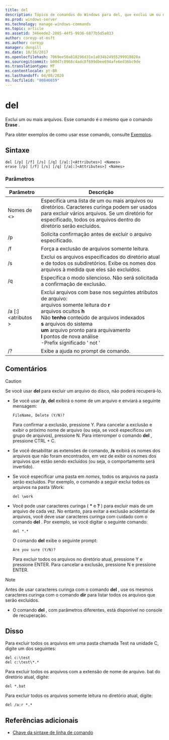 ```yaml
---
title: del
description: Tópico de comandos do Windows para del, que exclui um ou mais arquivos.
ms.prod: windows-server
ms.technology: manage-windows-commands
ms.topic: article
ms.assetid: 346eede2-2085-44f5-9936-6877b5d5a833
author: coreyp-at-msft
ms.author: coreyp
manager: dongill
ms.date: 10/16/2017
ms.openlocfilehash: 7069ee50a810296d31e1a034b24955299918020a
ms.sourcegitcommit: b00d7c8968c4adc8f699dbee694afe6ed36bc9de
ms.translationtype: MT
ms.contentlocale: pt-BR
ms.lasthandoff: 04/08/2020
ms.locfileid: "80846659"
---
```

# <a name="del"></a>del

Exclui um ou mais arquivos. Esse comando é o mesmo que o comando **Erase** .

Para obter exemplos de como usar esse comando, consulte [Exemplos](#BKMK_examples).

## <a name="syntax"></a>Sintaxe

```
del [/p] [/f] [/s] [/q] [/a[:]<Attributes>] <Names>
erase [/p] [/f] [/s] [/q] [/a[:]<Attributes>] <Names>
```

### <a name="parameters"></a>Parâmetros

|Parâmetro|Descrição|
|---------|-----------|
|Nomes de \<>|Especifica uma lista de um ou mais arquivos ou diretórios. Caracteres curinga podem ser usados para excluir vários arquivos. Se um diretório for especificado, todos os arquivos dentro do diretório serão excluídos.|
|/p|Solicita confirmação antes de excluir o arquivo especificado.|
|/f|Força a exclusão de arquivos somente leitura.|
|/s|Exclui os arquivos especificados do diretório atual e de todos os subdiretórios. Exibe os nomes dos arquivos à medida que eles são excluídos.|
|/q|Especifica o modo silencioso. Não será solicitada a confirmação de exclusão.|
|/a [:]\<atributos >|Exclui arquivos com base nos seguintes atributos de arquivo:</br>arquivos somente leitura do **r**</br>arquivos ocultos **h**</br>Não **tenho** conteúdo de arquivos indexados</br>**s** arquivos do sistema</br>**um** arquivo pronto para arquivamento</br>**l** pontos de nova análise</br>-Prefix significado ' not '|
|/?|Exibe a ajuda no prompt de comando.|

## <a name="remarks"></a>Comentários

> [!CAUTION]
> Se você usar **del** para excluir um arquivo do disco, não poderá recuperá-lo.

-   Se você usar **/p**, **del** exibirá o nome de um arquivo e enviará a seguinte mensagem:

    `FileName, Delete (Y/N)?`

    Para confirmar a exclusão, pressione Y. Para cancelar a exclusão e exibir o próximo nome de arquivo (ou seja, se você especificou um grupo de arquivos), pressione N. Para interromper o comando **del** , pressione CTRL + C.
- Se você desabilitar as extensões de comando, **/s** exibirá os nomes dos arquivos que não foram encontrados, em vez de exibir os nomes dos arquivos que estão sendo excluídos (ou seja, o comportamento será invertido).
- Se você especificar uma pasta em *nomes*, todos os arquivos na pasta serão excluídos. Por exemplo, o comando a seguir exclui todos os arquivos na pasta \Work:  
  ```
  del \work
  ```  
- Você pode usar caracteres curinga ( **&#42;** e **?** ) para excluir mais de um arquivo de cada vez. No entanto, para evitar a exclusão acidental de arquivos, você deve usar caracteres curinga com cuidado com o comando **del** . Por exemplo, se você digitar o seguinte comando:  
  ```
  del *.*
  ```  
  O comando **del** exibe o seguinte prompt:

  `Are you sure (Y/N)?`

  Para excluir todos os arquivos no diretório atual, pressione Y e pressione ENTER. Para cancelar a exclusão, pressione N e pressione ENTER.

> [!NOTE]
> Antes de usar caracteres curinga com o comando **del** , use os mesmos caracteres curinga com o comando **dir** para listar todos os arquivos que serão excluídos.

-   O comando **del** , com parâmetros diferentes, está disponível no console de recuperação.

## <a name="examples"></a><a name=BKMK_examples></a>Disso

Para excluir todos os arquivos em uma pasta chamada Test na unidade C, digite um dos seguintes:
```
del c:\test
del c:\test\*.*
```
Para excluir todos os arquivos com a extensão de nome de arquivo. bat do diretório atual, digite:
```
del *.bat
```
Para excluir todos os arquivos somente leitura no diretório atual, digite:
```
del /a:r *.*
```

## <a name="additional-references"></a>Referências adicionais

- [Chave da sintaxe de linha de comando](command-line-syntax-key.md)

